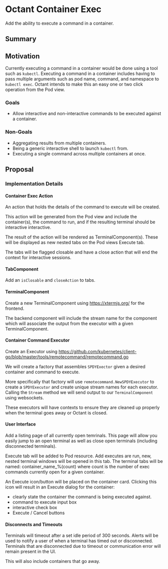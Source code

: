 # Octant Container Exec

Add the ability to execute a command in a container.

## Summary

## Motivation

Currently executing a command in a container would be done using a tool such as `kubectl`. Executing a command in a container includes having to pass multiple arguments such as pod name, command, and namespace to `kubectl exec`. Octant intends to make this an easy one or two click operation from the Pod view.

### Goals
 - Allow interactive and non-interactive commands to be executed against a container.

### Non-Goals
 - Aggregating results from multiple containers.
 - Being a generic interactive shell to launch `kubectl` from.
 - Executing a single command across multiple containers at once.

## Proposal

### Implementation Details

#### Container Exec Action

An action that holds the details of the command to execute will be created.

This action will be generated from the Pod view and include the container(s), the command to run, and if the resulting terminal should be interactive interactive.

The result of the action will be rendered as TerminalComponent(s). These will be displayed as new nested tabs on the Pod views Execute tab.

The tabs will be flagged closable and have a close action that will end the context for interactive sessions.

#### TabComponent

Add an `isClosable` and `closeAction` to tabs.

#### TerminalComponent

Create a new TerminalComponent using https://xtermjs.org/ for the frontend.

The backend component will include the stream name for the component which will associate the output from the executor with a given TerminalComponent.

#### Container Command Executor

Create an Executor using https://github.com/kubernetes/client-go/blob/master/tools/remotecommand/remotecommand.go

We will create a factory that assembles `SPDYExector` given a desired container and command to execute.

More specifically that factory will use `remotecommand.NewSPDYExecutor` to create a `SPDYExecutor` and create unique stream names for each executor. Calling the `Stream` method we will send output to our `TerminalComponent` using websockets.

These executors will have contexts to ensure they are cleaned up properly when the terminal goes away or Octant is closed.

#### User Interface

Add a listing page of all currently open temrinals. This page will allow you easily jump to an open terminal as well as close open terminals (including disconnected terminals).

Execute tab will be added to Pod resource. Add executes are run, new, nested terminal windows will be opened in this tab.
The terminal tabs will be named: container_name_%(count) where count is the number of exec commands currently open for a given container.

An Execute icon/button will be placed on the container card. Clicking this icon will result in an Execute dialog for the container:

   - clearly state the container the command is being executed against.
   - command to execute input box
   - interactive check box
   - Execute / Cancel buttons


#### Disconnects and Timeouts

Terminals will timeout after a set idle period of 300 seconds. Alerts will be used to notify a user of when a terminal has timed out or disconnected. Terminals that are disconnected due to timeout or communication error will remain present in the UI.

This will also include containers that go away.
